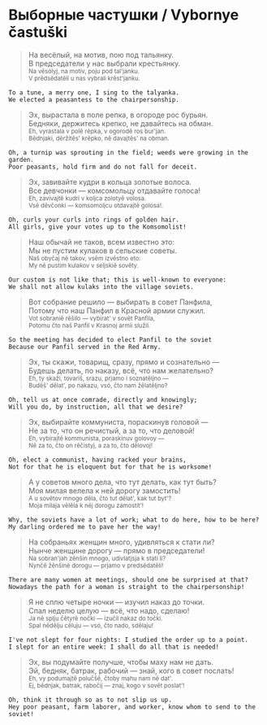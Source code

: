 # Выборные частушки / Vybornye častuški

> На весёлый, на мотив, пою под тальянку.  
> В председатели у нас выбрали крестьянку.  
> <sub>Na vĕsólyj, na motiv, poju pod tal'janku.  
> V prĕdsĕdatĕli u nas vybrali krĕst'janku.</sub>
```
To a tune, a merry one, I sing to the talyanka.
We elected a peasantess to the chairpersonship.
```
> Эх, вырастала в поле репка, в огороде рос бурьян.  
> Бедняки, держитесь крепко, не давайтесь на обман.  
> <sub>Eh, vyrastala v polӗ rӗpka, v ogorodӗ ros bur'jan.  
> Bӗdnjaki, dӗržitӗs' krӗpko, nӗ davajtӗs' na obman.</sub>
```
Oh, a turnip was sprouting in the field; weeds were growing in the garden.
Poor peasants, hold firm and do not fall for deceit.
```
> Эх, завивайте кудри в кольца золотые волоса.  
> Все девчонки — комсомольцу отдавайте голоса!  
> <sub>Eh, zavivajtĕ kudri v koljca zolotyĕ volosa.  
> Vsĕ dĕvčonki — komsomoljcu otdavajtĕ golosa!.</sub>
```
Oh, curls your curls into rings of golden hair.
All girls, give your votes up to the Komsomolist!
```
> Наш обычай не таков, всем известно это:  
> Мы не пустим кулаков в сельские советы.  
> <sub>Naš obyčaj nĕ takov, vsĕm izvĕstno eto:  
> My nĕ pustim kulakov v seljskiĕ sovĕty.</sub>
```
Our custom is not like that; this is well-known to everyone:
We shall not allow kulaks into the village soviets.
```
> Вот собрание решило — выбирать в совет Панфила,  
> Потому что наш Панфил в Красной армии служил.  
> <sub>Vot sobraniĕ rĕšilo — vybirat' v sovĕt Panfila,  
> Potomu čto naš Panfil v Krasnoj armii služil.</sub>
```
So the meeting has decided to elect Panfil to the soviet
Because our Panfil served in the Red Army.
```
> Эх, ты скажи, товарищ, сразу, прямо и сознательно —  
> Будешь делать, по наказу, всё, что нам желательно?  
> <sub>Eh, ty skaži, tovariŝ, srazu, prjamo i soznatĕljno —  
> Budĕš' dĕlat', po nakazu, vsó, čto nam žĕlatĕljno?</sub>
```
Oh, tell us at once comrade, directly and knowingly;
Will you do, by instruction, all that we desire?
```
> Эх, выбирайте коммуниста, пораскинув головой —  
> Не за то, что он речистый, а за то, что деловой!  
> <sub>Eh, vybirajtĕ kommunista, poraskinuv golovoy —  
> Nĕ za to, čto on rĕčistyj, a za to, čto dĕlovoj!</sub>
```
Oh, elect a communist, having racked your brains,
Not for that he is eloquent but for that he is worksome!
```
> А у советов много дела, что тут делать, как тут быть?  
> Моя милая велела к ней дорогу замостить!  
> <sub>A u sovĕtov mnogo dĕla, čto tut dĕlat', kak tut byt'?  
> Moja milaja vĕlĕla k nĕj dorogu zamostit'!</sub>
```
Why, the soviets have a lot of work; what to do here, how to be here?
My darling ordered me to pave her the way!
```
> На собраньях женщин много, удивляться к стати ли?  
> Нынче женщине дорогу — прямо в председатели!  
> <sub>Na sobran'jah zĕnŝin mnogo, udivlatjsja k stati li?  
> Nynčĕ žĕnŝinĕ dorogu — prjamo v predsĕdatĕli!</sub>
```
There are many women at meetings, should one be surprised at that?
Nowadays the path for a woman is straight to the chairpersonship!
```
> Я не сплю четыре ночки — изучил наказ до точки.  
> Спал неделю целую — всё, что надо, сделаю!  
> <sub>Ja nĕ splju čĕtyrĕ nočki — izučil nakaz do točki.  
> Spal nĕdĕlju cĕluju — vsó, čto nado, sdĕlaju!</sub>
```
I've not slept for four nights: I studied the order up to a point.
I slept for an entire week: I shall do all that is needed!
```
> Эх, вы подумайте получше, чтобы маху нам не дать.  
> Эй, бедняк, батрак, рабочий — знай, кого в совет послать!  
> <sub>Eh, vy podumajtĕ polučšĕ, čtoby mahu nam nĕ dat'.  
> Ej, bĕdnjak, batrak, rabočij — znaj, kogo v sovĕt poslat'!</sub>
```
Oh, think it through so as to not slip us up.
Hey poor peasant, farm laborer, and worker, know whom to send to the soviet!
```
